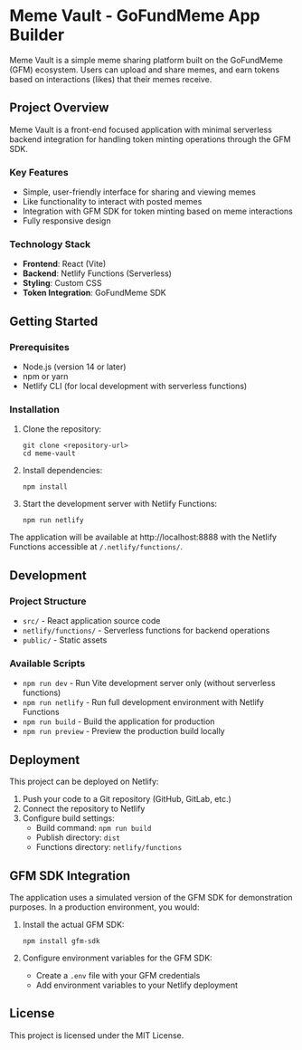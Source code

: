 # Meme Vault - GoFundMeme App Builder

Meme Vault is a simple meme sharing platform built on the GoFundMeme (GFM) ecosystem. Users can upload and share memes, and earn tokens based on interactions (likes) that their memes receive.

## Project Overview

Meme Vault is a front-end focused application with minimal serverless backend integration for handling token minting operations through the GFM SDK.

### Key Features

- Simple, user-friendly interface for sharing and viewing memes
- Like functionality to interact with posted memes
- Integration with GFM SDK for token minting based on meme interactions
- Fully responsive design

### Technology Stack

- **Frontend**: React (Vite)
- **Backend**: Netlify Functions (Serverless)
- **Styling**: Custom CSS
- **Token Integration**: GoFundMeme SDK

## Getting Started

### Prerequisites

- Node.js (version 14 or later)
- npm or yarn
- Netlify CLI (for local development with serverless functions)

### Installation

1. Clone the repository:
   ```
   git clone <repository-url>
   cd meme-vault
   ```

2. Install dependencies:
   ```
   npm install
   ```

3. Start the development server with Netlify Functions:
   ```
   npm run netlify
   ```

The application will be available at http://localhost:8888 with the Netlify Functions accessible at `/.netlify/functions/`.

## Development

### Project Structure

- `src/` - React application source code
- `netlify/functions/` - Serverless functions for backend operations
- `public/` - Static assets

### Available Scripts

- `npm run dev` - Run Vite development server only (without serverless functions)
- `npm run netlify` - Run full development environment with Netlify Functions
- `npm run build` - Build the application for production
- `npm run preview` - Preview the production build locally

## Deployment

This project can be deployed on Netlify:

1. Push your code to a Git repository (GitHub, GitLab, etc.)
2. Connect the repository to Netlify
3. Configure build settings:
   - Build command: `npm run build`
   - Publish directory: `dist`
   - Functions directory: `netlify/functions`

## GFM SDK Integration

The application uses a simulated version of the GFM SDK for demonstration purposes. In a production environment, you would:

1. Install the actual GFM SDK:
   ```
   npm install gfm-sdk
   ```

2. Configure environment variables for the GFM SDK:
   - Create a `.env` file with your GFM credentials
   - Add environment variables to your Netlify deployment

## License

This project is licensed under the MIT License.
